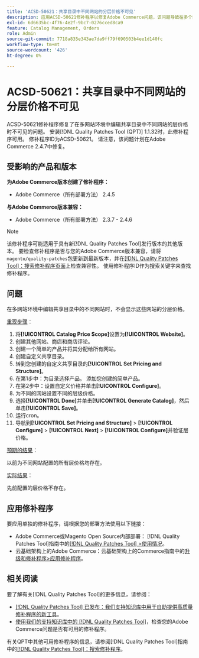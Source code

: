 ```yaml
---
title: 'ACSD-50621：共享目录中不同网站的分层价格不可见'
description: 应用ACSD-50621修补程序以修复Adobe Commerce问题，该问题导致在多个网站环境中编辑共享目录中的不同网站时，无法看到这些网站的层价格。
exl-id: 6d6635bc-4f76-4e2f-9bc7-0276cced8ca9
feature: Catalog Management, Orders
role: Admin
source-git-commit: 7718a835e343ae7da9ff79f690503b4ee1d140fc
workflow-type: tm+mt
source-wordcount: '426'
ht-degree: 0%

---
```


# ACSD-50621：共享目录中不同网站的分层价格不可见

ACSD-50621修补程序修复了在多网站环境中编辑共享目录中不同网站的层价格时不可见的问题。 安装[!DNL Quality Patches Tool (QPT)] 1.1.32时，此修补程序可用。 修补程序ID为ACSD-50621。 请注意，该问题计划在Adobe Commerce 2.4.7中修复。

## 受影响的产品和版本

**为Adobe Commerce版本创建了修补程序：**

* Adobe Commerce（所有部署方法） 2.4.5

**与Adobe Commerce版本兼容：**

* Adobe Commerce（所有部署方法） 2.3.7 - 2.4.6

>[!NOTE]
>
>该修补程序可能适用于具有新[!DNL Quality Patches Tool]发行版本的其他版本。 要检查修补程序是否与您的Adobe Commerce版本兼容，请将`magento/quality-patches`包更新到最新版本，并在[[!DNL Quality Patches Tool]：搜索修补程序页面](https://experienceleague.adobe.com/tools/commerce-quality-patches/index.html?lang=zh-Hans)上检查兼容性。 使用修补程序ID作为搜索关键字来查找修补程序。

## 问题

在多网站环境中编辑共享目录中的不同网站时，不会显示这些网站的分层价格。

<u>重现步骤</u>：

1. 将&#x200B;**[!UICONTROL Catalog Price Scope]**&#x200B;设置为&#x200B;**[!UICONTROL Website]**。
1. 创建其他网站、商店和商店评论。
1. 创建一个简单的产品并将其分配给所有网站。
1. 创建自定义共享目录。
1. 转到您创建的自定义共享目录的&#x200B;**[!UICONTROL Set Pricing and Structure]**。
1. 在第1步中：为目录选择产品。 添加您创建的简单产品。
1. 在第2步中：设置自定义价格并单击&#x200B;**[!UICONTROL Configure]**。
1. 为不同的网站设置不同的层级价格。
1. 选择&#x200B;**[!UICONTROL Done]**&#x200B;并单击&#x200B;**[!UICONTROL Generate Catalog]**，然后单击&#x200B;**[!UICONTROL Save]**。
1. 运行cron。
1. 导航到&#x200B;**[!UICONTROL Set Pricing and Structure]** > **[!UICONTROL Configure]** > **[!UICONTROL Next]** > **[!UICONTROL Configure]**&#x200B;并验证层价格。

<u>预期的结果</u>：

以前为不同网站配置的所有层价格均存在。

<u>实际结果</u>：

先前配置的层价格不存在。

## 应用修补程序

要应用单独的修补程序，请根据您的部署方法使用以下链接：

* Adobe Commerce或Magento Open Source内部部署： [!DNL Quality Patches Tool]指南中的[[!DNL Quality Patches Tool] >使用情况](https://experienceleague.adobe.com/docs/commerce-operations/tools/quality-patches-tool/usage.html?lang=zh-Hans)。
* 云基础架构上的Adobe Commerce：云基础架构上的Commerce指南中的[升级和修补程序>应用修补程序](https://experienceleague.adobe.com/docs/commerce-cloud-service/user-guide/develop/upgrade/apply-patches.html?lang=zh-Hans)。

## 相关阅读

要了解有关[!DNL Quality Patches Tool]的更多信息，请参阅：

* [[!DNL Quality Patches Tool] 已发布：我们支持知识库中用于自助提供高质量修补程序的新工具](/help/announcements/adobe-commerce-announcements/magento-quality-patches-released-new-tool-to-self-serve-quality-patches.md)。
* [使用我们的支持知识库中的 [!DNL Quality Patches Tool]](/help/support-tools/patches-available-in-qpt-tool/check-patch-for-magento-issue-with-magento-quality-patches.md)，检查您的Adobe Commerce问题是否有可用的修补程序。

有关QPT中其他可用修补程序的信息，请参阅[!DNL Quality Patches Tool]指南中的[[!DNL Quality Patches Tool]：搜索修补程序](https://experienceleague.adobe.com/tools/commerce-quality-patches/index.html?lang=zh-Hans)。
